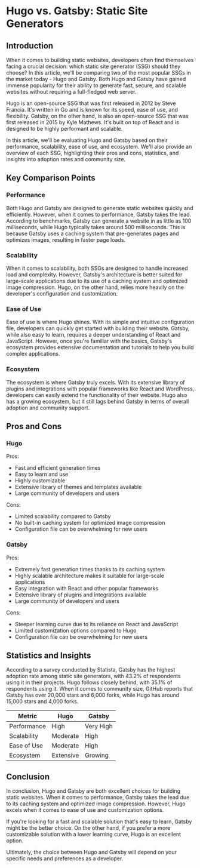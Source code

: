 # Hugo vs. Gatsby: Static Site Generators
## Introduction
When it comes to building static websites, developers often find themselves facing a crucial decision: which static site generator (SSG) should they choose? In this article, we'll be comparing two of the most popular SSGs in the market today - Hugo and Gatsby. Both Hugo and Gatsby have gained immense popularity for their ability to generate fast, secure, and scalable websites without requiring a full-fledged web server.

Hugo is an open-source SSG that was first released in 2012 by Steve Francia. It's written in Go and is known for its speed, ease of use, and flexibility. Gatsby, on the other hand, is also an open-source SSG that was first released in 2015 by Kyle Mathews. It's built on top of React and is designed to be highly performant and scalable.

In this article, we'll be evaluating Hugo and Gatsby based on their performance, scalability, ease of use, and ecosystem. We'll also provide an overview of each SSG, highlighting their pros and cons, statistics, and insights into adoption rates and community size.

## Key Comparison Points

### Performance
Both Hugo and Gatsby are designed to generate static websites quickly and efficiently. However, when it comes to performance, Gatsby takes the lead. According to benchmarks, Gatsby can generate a website in as little as 100 milliseconds, while Hugo typically takes around 500 milliseconds. This is because Gatsby uses a caching system that pre-generates pages and optimizes images, resulting in faster page loads.

### Scalability
When it comes to scalability, both SSGs are designed to handle increased load and complexity. However, Gatsby's architecture is better suited for large-scale applications due to its use of a caching system and optimized image compression. Hugo, on the other hand, relies more heavily on the developer's configuration and customization.

### Ease of Use
Ease of use is where Hugo shines. With its simple and intuitive configuration file, developers can quickly get started with building their website. Gatsby, while also easy to learn, requires a deeper understanding of React and JavaScript. However, once you're familiar with the basics, Gatsby's ecosystem provides extensive documentation and tutorials to help you build complex applications.

### Ecosystem
The ecosystem is where Gatsby truly excels. With its extensive library of plugins and integrations with popular frameworks like React and WordPress, developers can easily extend the functionality of their website. Hugo also has a growing ecosystem, but it still lags behind Gatsby in terms of overall adoption and community support.

## Pros and Cons

### Hugo
Pros:

* Fast and efficient generation times
* Easy to learn and use
* Highly customizable
* Extensive library of themes and templates available
* Large community of developers and users

Cons:

* Limited scalability compared to Gatsby
* No built-in caching system for optimized image compression
* Configuration file can be overwhelming for new users

### Gatsby
Pros:

* Extremely fast generation times thanks to its caching system
* Highly scalable architecture makes it suitable for large-scale applications
* Easy integration with React and other popular frameworks
* Extensive library of plugins and integrations available
* Large community of developers and users

Cons:

* Steeper learning curve due to its reliance on React and JavaScript
* Limited customization options compared to Hugo
* Configuration file can be overwhelming for new users

## Statistics and Insights

According to a survey conducted by Statista, Gatsby has the highest adoption rate among static site generators, with 43.2% of respondents using it in their projects. Hugo follows closely behind, with 35.1% of respondents using it. When it comes to community size, GitHub reports that Gatsby has over 20,000 stars and 6,000 forks, while Hugo has around 15,000 stars and 4,000 forks.

| Metric        | Hugo       | Gatsby       |
|---------------|---------------|---------------|
| Performance   | High          | Very High     |
| Scalability   | Moderate      | High          |
| Ease of Use   | Moderate      | High          |
| Ecosystem     | Extensive     | Growing       |

## Conclusion
In conclusion, Hugo and Gatsby are both excellent choices for building static websites. When it comes to performance, Gatsby takes the lead due to its caching system and optimized image compression. However, Hugo excels when it comes to ease of use and customization options.

If you're looking for a fast and scalable solution that's easy to learn, Gatsby might be the better choice. On the other hand, if you prefer a more customizable solution with a lower learning curve, Hugo is an excellent option.

Ultimately, the choice between Hugo and Gatsby will depend on your specific needs and preferences as a developer.